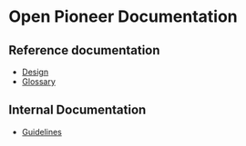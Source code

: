 # Open Pioneer Documentation

## Reference documentation

-   [Design](./reference/Design.md)
-   [Glossary](./reference/Glossary.md)

## Internal Documentation

-   [Guidelines](./dev/Guidelines.md)
